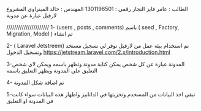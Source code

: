 الطالب : عامر فايز النجار
رقمي : 1301196501
المهندس : خالد المينراوي 
المشروع لارفيل 
عبارة عن مدونة

 //////////////////////
 1-  (users , posts , comments) باسم  (  seed , Factory, Migration, Model ) تم انشاء  

 2- ( Laravel Jetstreem) تم استخدام بيئة عمل من لارفيل توفر لي تسجيل مستخد وتسجيل الدخول 
    https://jetstream.laravel.com/2.x/introduction.html

 3-المدونة عبارة عن كل شخص يمكن كتابة مدونة وتظهر باسمه ويمكن لاي شخص التعليق على المدونة ويظهر التعليق باسمه 

 4- تم اضافة  شكل المدونة 

 5-تبقى اخذ البيانات من المسخدم وتخزيتها  في الداتابيز واظهار هذه البيانات سواء كانت في المدونة او التعليق 
